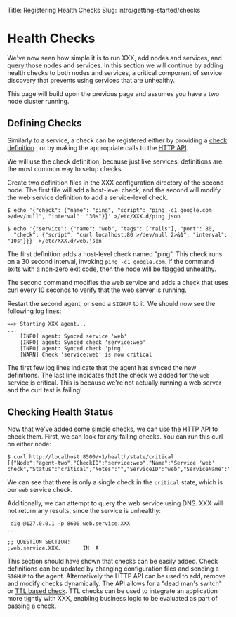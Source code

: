 Title: Registering Health Checks
Slug: intro/getting-started/checks



# Health Checks

We've now seen how simple it is to run XXX, add nodes and services, and
query those nodes and services. In this section we will continue by adding
health checks to both nodes and services, a critical component of service
discovery that prevents using services that are unhealthy.

This page will build upon the previous page and assumes you have a
two node cluster running.

## Defining Checks

Similarly to a service, a check can be registered either by providing a
[check definition](/docs/agent/checks.html)
, or by making the appropriate calls to the
[HTTP API](/docs/agent/http.html).

We will use the check definition, because just like services, definitions
are the most common way to setup checks.

Create two definition files in the XXX configuration directory of
the second node.
The first file will add a host-level check, and the second will modify the web
service definition to add a service-level check.

```
$ echo '{"check": {"name": "ping", "script": "ping -c1 google.com >/dev/null", "interval": "30s"}}' >/etc/XXX.d/ping.json

$ echo '{"service": {"name": "web", "tags": ["rails"], "port": 80,
  "check": {"script": "curl localhost:80 >/dev/null 2>&1", "interval": "10s"}}}' >/etc/XXX.d/web.json
```

The first definition adds a host-level check named "ping". This check runs
on a 30 second interval, invoking `ping -c1 google.com`. If the command
exits with a non-zero exit code, then the node will be flagged unhealthy.

The second command modifies the web service and adds a check that uses
curl every 10 seconds to verify that the web server is running.

Restart the second agent, or send a `SIGHUP` to it. We should now see the
following log lines:

```
==> Starting XXX agent...
...
    [INFO] agent: Synced service 'web'
    [INFO] agent: Synced check 'service:web'
    [INFO] agent: Synced check 'ping'
    [WARN] Check 'service:web' is now critical
```

The first few log lines indicate that the agent has synced the new
definitions. The last line indicates that the check we added for
the `web` service is critical. This is because we're not actually running
a web server and the curl test is failing!

## Checking Health Status

Now that we've added some simple checks, we can use the HTTP API to check
them. First, we can look for any failing checks. You can run this curl
on either node:

```
$ curl http://localhost:8500/v1/health/state/critical
[{"Node":"agent-two","CheckID":"service:web","Name":"Service 'web' check","Status":"critical","Notes":"","ServiceID":"web","ServiceName":"web"}]
```

We can see that there is only a single check in the `critical` state, which is
our `web` service check.

Additionally, we can attempt to query the web service using DNS. XXX
will not return any results, since the service is unhealthy:

```
 dig @127.0.0.1 -p 8600 web.service.XXX
...

;; QUESTION SECTION:
;web.service.XXX.		IN	A
```

This section should have shown that checks can be easily added. Check definitions
can be updated by changing configuration files and sending a `SIGHUP` to the agent.
Alternatively the HTTP API can be used to add, remove and modify checks dynamically.
The API allows for a "dead man's switch" or [TTL based check](/docs/agent/checks.html).
TTL checks can be used to integrate an application more tightly with XXX, enabling
business logic to be evaluated as part of passing a check.

